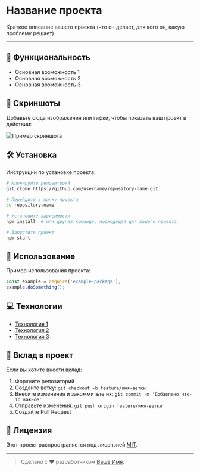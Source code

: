 # Название проекта

Краткое описание вашего проекта (что он делает, для кого он, какую проблему решает).

---

## 🚀 Функциональность
- Основная возможность 1
- Основная возможность 2
- Основная возможность 3

## 📸 Скриншоты

Добавьте сюда изображения или гифки, чтобы показать ваш проект в действии:

![Пример скриншота](https://via.placeholder.com/800x400)

## 🛠️ Установка

Инструкции по установке проекта:

```bash
# Клонируйте репозиторий
git clone https://github.com/username/repository-name.git

# Перейдите в папку проекта
cd repository-name

# Установите зависимости
npm install  # или другая команда, подходящая для вашего проекта

# Запустите проект
npm start
```

## 📝 Использование

Пример использования проекта:

```javascript
const example = require('example-package');
example.doSomething();
```

## 💻 Технологии

- [Технология 1](https://example.com)
- [Технология 2](https://example.com)
- [Технология 3](https://example.com)

## 🤝 Вклад в проект

Если вы хотите внести вклад:
1. Форкните репозиторий
2. Создайте ветку: `git checkout -b feature/имя-ветки`
3. Внесите изменения и закоммитьте их: `git commit -m 'Добавлено что-то важное'`
4. Отправьте изменения: `git push origin feature/имя-ветки`
5. Создайте Pull Request

## 📄 Лицензия

Этот проект распространяется под лицензией [MIT](LICENSE).

---

> Сделано с ❤️ разработчиком [Ваше Имя](https://github.com/ваш-профиль).
